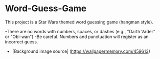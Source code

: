 # Word-Guess-Game

This project is a Star Wars themed word guessing game (hangman style).

-There are no words with numbers, spaces, or dashes (e.g., "Darth Vader" or "Obi-wan")
-Be careful. Numbers and punctuation will register as an incorrect guess.

* [Background image source] (https://wallpapermemory.com/459613)